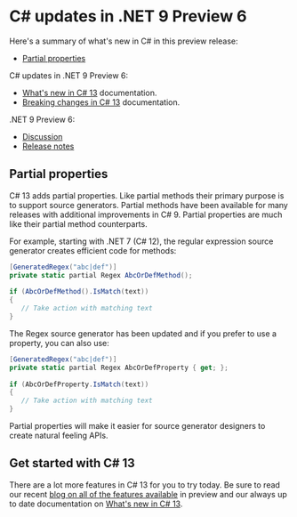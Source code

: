 # C# updates in .NET 9 Preview 6

Here's a summary of what's new in C# in this preview release:

- [Partial properties](#partial-properties)

C# updates in .NET 9 Preview 6:
* [What's new in C# 13](https://learn.microsoft.com/dotnet/csharp/whats-new/csharp-13) documentation.
* [Breaking changes in C# 13](https://learn.microsoft.com/dotnet/csharp/whats-new/breaking-changes/compiler%20breaking%20changes%20-%20dotnet%209) documentation.

.NET 9 Preview 6:
* [Discussion](https://aka.ms/dotnet/9/preview6)
* [Release notes](./README.md)

## Partial properties
 
C# 13 adds partial properties. Like partial methods their primary purpose is to support source generators. Partial methods have been available for many releases with additional improvements in C# 9. Partial properties are much like their partial method counterparts.
 
For example, starting with .NET 7 (C# 12), the regular expression source generator creates efficient code for methods:
 
```csharp
[GeneratedRegex("abc|def")]
private static partial Regex AbcOrDefMethod();
 
if (AbcOrDefMethod().IsMatch(text))
{
   // Take action with matching text
}
```
 
The Regex source generator has been updated and if you prefer to use a property, you can also use:
 
```csharp
[GeneratedRegex("abc|def")]
private static partial Regex AbcOrDefProperty { get; };
 
if (AbcOrDefProperty.IsMatch(text))
{
   // Take action with matching text
}
```
 
Partial properties will make it easier for source generator designers to create natural feeling APIs.

## Get started with C# 13

There are a lot more features in C# 13 for you to try today. Be sure to read our recent [blog on all of the features available](https://devblogs.microsoft.com/dotnet/csharp-13-explore-preview-features) in preview and our always up to date documentation on [What's new in C# 13](https://learn.microsoft.com/dotnet/csharp/whats-new/csharp-13).